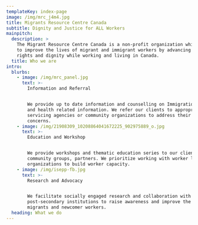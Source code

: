 ```yaml
---
templateKey: index-page
image: /img/mrc_j4m4.jpg
title: Migrants Resource Centre Canada
subtitle: Dignity and Justice for ALL Workers
mainpitch:
  description: >
    The Migrant Resource Centre Canada is a non-profit organization which aims
    to improve the lives of migrant and immigrant workers by advancing their
    rights and dignity while working and living in Canada.
  title: Who we are
intro:
  blurbs:
    - image: /img/mrc_panel.jpg
      text: >-
        Information and Referral 


        We provide up to date information and counselling on Immigration, Labor
        and health related information. We refer our clients to appropriate
        servicing agencies or community organizations to address their immediate
        concerns. 
    - image: /img/21908309_10208864041672225_902975889_o.jpg
      text: >-
        Education and Workshop 


        We provide workshops and thematic education series to our clients and
        community groups, partners. We prioritize working with worker led
        organizations to build worker capacity. 
    - image: /img/isepp-fb.jpg
      text: >-
        Research and Advocacy 


        We facilitate socially engaged research and collaboration with the
        post-secondary institutions to raise awareness and improve the lives of
        migrants and newcomer workers. 
  heading: What we do
---
```


